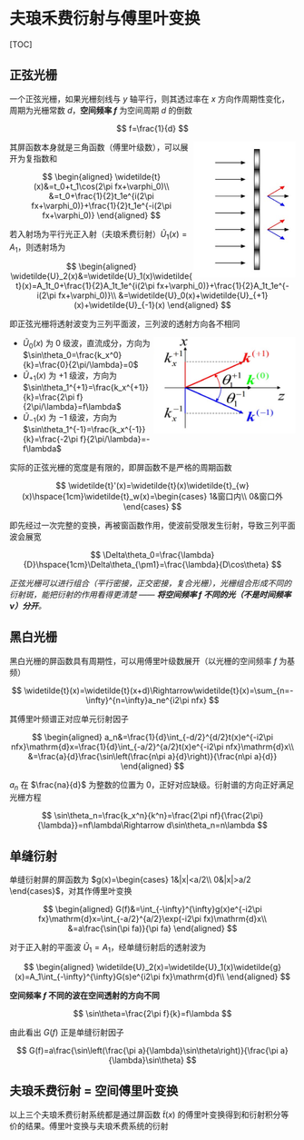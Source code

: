 # 夫琅禾费衍射与傅里叶变换

[TOC]

## 正弦光栅

一个正弦光栅，如果光栅刻线与 $y$ 轴平行，则其透过率在 $x$ 方向作周期性变化，周期为光栅常数 $d$，**空间频率 $f$** 为空间周期 $d$ 的倒数

$$
f=\frac{1}{d}
$$

<div style="float: right; clear: both;" align="left">
    <img src="./images/夫琅禾费衍射与傅里叶变换/正弦光栅衍射.png" width="180" height="240">
</div>

其屏函数本身就是三角函数（傅里叶级数），可以展开为复指数和

$$
\begin{aligned}
    \widetilde{t}(x)&=t_0+t_1\cos(2\pi fx+\varphi_0)\\
    &=t_0+\frac{1}{2}t_1e^{i(2\pi fx+\varphi_0)}+\frac{1}{2}t_1e^{-i(2\pi fx+\varphi_0)}
\end{aligned}
$$

若入射场为平行光正入射（夫琅禾费衍射）$\widetilde{U}_1(x)=A_1$，则透射场为

$$
\begin{aligned}
    \widetilde{U}_2(x)&=\widetilde{U}_1(x)\widetilde{t}(x)=A_1t_0+\frac{1}{2}A_1t_1e^{i(2\pi fx+\varphi_0)}+\frac{1}{2}A_1t_1e^{-i(2\pi fx+\varphi_0)}\\
    &=\widetilde{U}_0(x)+\widetilde{U}_{+1}(x)+\widetilde{U}_{-1}(x)    
\end{aligned}
$$

即正弦光栅将透射波变为三列平面波，三列波的透射方向各不相同

<div style="float: right; clear: both;" align="left">
    <img src="./images/夫琅禾费衍射与傅里叶变换/三列透射波方向.png" width="250" height="170">
</div>

* $\widetilde{U}_0(x)$ 为 $0$ 级波，直流成分，方向为 $\sin\theta_0=\frac{k_x^0}{k}=\frac{0}{2\pi/\lambda}=0$
* $\widetilde{U}_{+1}(x)$ 为 $+1$ 级波，方向为 $\sin\theta_1^{+1}=\frac{k_x^{+1}}{k}=\frac{2\pi f}{2\pi/\lambda}=f\lambda$
* $\widetilde{U}_{-1}(x)$ 为 $-1$ 级波，方向为 $\sin\theta_1^{-1}=\frac{k_x^{-1}}{k}=\frac{-2\pi f}{2\pi/\lambda}=-f\lambda$

实际的正弦光栅的宽度是有限的，即屏函数不是严格的周期函数

$$
\widetilde{t}'(x)=\widetilde{t}(x)\widetilde{t}_{w}(x)\hspace{1cm}\widetilde{t}_w(x)=\begin{cases}
    1&窗口内\\
    0&窗口外
\end{cases}
$$

即先经过一次完整的变换，再被窗函数作用，使波前受限发生衍射，导致三列平面波会展宽

$$
\Delta\theta_0=\frac{\lambda}{D}\hspace{1cm}\Delta\theta_{\pm1}=\frac{\lambda}{D\cos\theta}
$$

*正弦光栅可以进行组合（平行密接，正交密接，复合光栅），光栅组合形成不同的衍射斑，能把衍射的作用看得更清楚 —— **将空间频率 $f$ 不同的光（不是时间频率 $\nu$）分开**。*

## 黑白光栅

黑白光栅的屏函数具有周期性，可以用傅里叶级数展开（以光栅的空间频率 $f$ 为基频）

$$
\widetilde{t}(x)=\widetilde{t}(x+d)\Rightarrow\widetilde{t}(x)=\sum_{n=-\infty}^{n=\infty}a_ne^{i2\pi nfx}
$$

其傅里叶频谱正对应单元衍射因子

$$
\begin{aligned}
    a_n&=\frac{1}{d}\int_{-d/2}^{d/2}t(x)e^{-i2\pi nfx}\mathrm{d}x=\frac{1}{d}\int_{-a/2}^{a/2}t(x)e^{-i2\pi nfx}\mathrm{d}x\\
    &=\frac{a}{d}\frac{\sin\left(\frac{n\pi a}{d}\right)}{\frac{n\pi a}{d}}
\end{aligned}
$$

$a_n$ 在 $\frac{na}{d}$ 为整数的位置为 $0$，正好对应缺级。衍射谱的方向正好满足光栅方程

$$
\sin\theta_n=\frac{k_x^n}{k^n}=\frac{2\pi nf}{\frac{2\pi}{\lambda}}=nf\lambda\Rightarrow d\sin\theta_n=n\lambda
$$

## 单缝衍射

单缝衍射屏的屏函数为 $g(x)=\begin{cases}
    1&|x|<a/2\\
    0&|x|>a/2
\end{cases}$，对其作傅里叶变换

$$
\begin{aligned}
    G(f)&=\int_{-\infty}^{\infty}g(x)e^{-i2\pi fx}\mathrm{d}x=\int_{-a/2}^{a/2}\exp(-i2\pi fx)\mathrm{d}x\\
    &=a\frac{\sin(\pi fa)}{\pi fa}
\end{aligned}
$$

对于正入射的平面波 $\widetilde{U}_1=A_1$，经单缝衍射后的透射波为

$$
\begin{aligned}
    \widetilde{U}_2(x)=\widetilde{U}_1(x)\widetilde{g}(x)=A_1\int_{-\infty}^{\infty}G(s)e^{i2\pi fx}\mathrm{d}f\\
\end{aligned}
$$

**空间频率 $f$ 不同的波在空间透射的方向不同**

$$
\sin\theta=\frac{2\pi f}{k}=f\lambda
$$

由此看出 $G(f)$ 正是单缝衍射因子

$$
G(f)=a\frac{\sin\left(\frac{\pi a}{\lambda}\sin\theta\right)}{\frac{\pi a}{\lambda}\sin\theta}
$$

## 夫琅禾费衍射 = 空间傅里叶变换

以上三个夫琅禾费衍射系统都是通过屏函数 $\widetilde{t}(x)$ 的傅里叶变换得到和衍射积分等价的结果。傅里叶变换与夫琅禾费系统的衍射